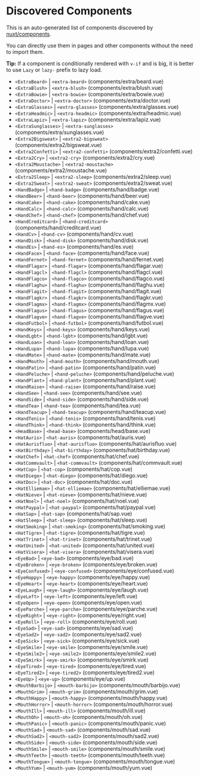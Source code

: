 # Discovered Components

This is an auto-generated list of components discovered by [nuxt/components](https://github.com/nuxt/components).

You can directly use them in pages and other components without the need to import them.

**Tip:** If a component is conditionally rendered with `v-if` and is big, it is better to use `Lazy` or `lazy-` prefix to lazy load.

- `<ExtraBeard>` | `<extra-beard>` (components/extra/beard.vue)
- `<ExtraBlush>` | `<extra-blush>` (components/extra/blush.vue)
- `<ExtraBowie>` | `<extra-bowie>` (components/extra/bowie.vue)
- `<ExtraDoctor>` | `<extra-doctor>` (components/extra/doctor.vue)
- `<ExtraGlasses>` | `<extra-glasses>` (components/extra/glasses.vue)
- `<ExtraHeadmic>` | `<extra-headmic>` (components/extra/headmic.vue)
- `<ExtraLapiz>` | `<extra-lapiz>` (components/extra/lapiz.vue)
- `<ExtraSunglasses>` | `<extra-sunglasses>` (components/extra/sunglasses.vue)
- `<Extra2Bigsweat>` | `<extra2-bigsweat>` (components/extra2/bigsweat.vue)
- `<Extra2Confetti>` | `<extra2-confetti>` (components/extra2/confetti.vue)
- `<Extra2Cry>` | `<extra2-cry>` (components/extra2/cry.vue)
- `<Extra2Moustache>` | `<extra2-moustache>` (components/extra2/moustache.vue)
- `<Extra2Sleep>` | `<extra2-sleep>` (components/extra2/sleep.vue)
- `<Extra2Sweat>` | `<extra2-sweat>` (components/extra2/sweat.vue)
- `<HandBadge>` | `<hand-badge>` (components/hand/badge.vue)
- `<HandBeer>` | `<hand-beer>` (components/hand/beer.vue)
- `<HandCake>` | `<hand-cake>` (components/hand/cake.vue)
- `<HandCalc>` | `<hand-calc>` (components/hand/calc.vue)
- `<HandChef>` | `<hand-chef>` (components/hand/chef.vue)
- `<HandCreditcard>` | `<hand-creditcard>` (components/hand/creditcard.vue)
- `<HandCv>` | `<hand-cv>` (components/hand/cv.vue)
- `<HandDisk>` | `<hand-disk>` (components/hand/disk.vue)
- `<HandEs>` | `<hand-es>` (components/hand/es.vue)
- `<HandFace>` | `<hand-face>` (components/hand/face.vue)
- `<HandFernet>` | `<hand-fernet>` (components/hand/fernet.vue)
- `<HandFlagar>` | `<hand-flagar>` (components/hand/flagar.vue)
- `<HandFlagcl>` | `<hand-flagcl>` (components/hand/flagcl.vue)
- `<HandFlagco>` | `<hand-flagco>` (components/hand/flagco.vue)
- `<HandFlaghu>` | `<hand-flaghu>` (components/hand/flaghu.vue)
- `<HandFlagit>` | `<hand-flagit>` (components/hand/flagit.vue)
- `<HandFlagkr>` | `<hand-flagkr>` (components/hand/flagkr.vue)
- `<HandFlagmx>` | `<hand-flagmx>` (components/hand/flagmx.vue)
- `<HandFlagus>` | `<hand-flagus>` (components/hand/flagus.vue)
- `<HandFlagve>` | `<hand-flagve>` (components/hand/flagve.vue)
- `<HandFutbol>` | `<hand-futbol>` (components/hand/futbol.vue)
- `<HandKeys>` | `<hand-keys>` (components/hand/keys.vue)
- `<HandLgbt>` | `<hand-lgbt>` (components/hand/lgbt.vue)
- `<HandLoan>` | `<hand-loan>` (components/hand/loan.vue)
- `<HandLupa>` | `<hand-lupa>` (components/hand/lupa.vue)
- `<HandMate>` | `<hand-mate>` (components/hand/mate.vue)
- `<HandMouth>` | `<hand-mouth>` (components/hand/mouth.vue)
- `<HandPatin>` | `<hand-patin>` (components/hand/patin.vue)
- `<HandPeluche>` | `<hand-peluche>` (components/hand/peluche.vue)
- `<HandPlant>` | `<hand-plant>` (components/hand/plant.vue)
- `<HandRaise>` | `<hand-raise>` (components/hand/raise.vue)
- `<HandSee>` | `<hand-see>` (components/hand/see.vue)
- `<HandSide>` | `<hand-side>` (components/hand/side.vue)
- `<HandTea>` | `<hand-tea>` (components/hand/tea.vue)
- `<HandTeacup>` | `<hand-teacup>` (components/hand/teacup.vue)
- `<HandTenis>` | `<hand-tenis>` (components/hand/tenis.vue)
- `<HandThink>` | `<hand-think>` (components/hand/think.vue)
- `<HeadBase>` | `<head-base>` (components/head/base.vue)
- `<HatAuris>` | `<hat-auris>` (components/hat/auris.vue)
- `<HatAurisfluo>` | `<hat-aurisfluo>` (components/hat/aurisfluo.vue)
- `<HatBirthday>` | `<hat-birthday>` (components/hat/birthday.vue)
- `<HatChef>` | `<hat-chef>` (components/hat/chef.vue)
- `<HatCommvault>` | `<hat-commvault>` (components/hat/commvault.vue)
- `<HatCop>` | `<hat-cop>` (components/hat/cop.vue)
- `<HatDiego>` | `<hat-diego>` (components/hat/diego.vue)
- `<HatDoc>` | `<hat-doc>` (components/hat/doc.vue)
- `<HatElliemae>` | `<hat-elliemae>` (components/hat/elliemae.vue)
- `<HatNieve>` | `<hat-nieve>` (components/hat/nieve.vue)
- `<HatNoel>` | `<hat-noel>` (components/hat/noel.vue)
- `<HatPaypal>` | `<hat-paypal>` (components/hat/paypal.vue)
- `<HatSap>` | `<hat-sap>` (components/hat/sap.vue)
- `<HatSleep>` | `<hat-sleep>` (components/hat/sleep.vue)
- `<HatSmoking>` | `<hat-smoking>` (components/hat/smoking.vue)
- `<HatTigre>` | `<hat-tigre>` (components/hat/tigre.vue)
- `<HatTrinet>` | `<hat-trinet>` (components/hat/trinet.vue)
- `<HatUnited>` | `<hat-united>` (components/hat/united.vue)
- `<HatVisera>` | `<hat-visera>` (components/hat/visera.vue)
- `<EyeBad>` | `<eye-bad>` (components/eye/bad.vue)
- `<EyeBroken>` | `<eye-broken>` (components/eye/broken.vue)
- `<EyeConfused>` | `<eye-confused>` (components/eye/confused.vue)
- `<EyeHappy>` | `<eye-happy>` (components/eye/happy.vue)
- `<EyeHeart>` | `<eye-heart>` (components/eye/heart.vue)
- `<EyeLaugh>` | `<eye-laugh>` (components/eye/laugh.vue)
- `<EyeLeft>` | `<eye-left>` (components/eye/left.vue)
- `<EyeOpen>` | `<eye-open>` (components/eye/open.vue)
- `<EyeParche>` | `<eye-parche>` (components/eye/parche.vue)
- `<EyeRight>` | `<eye-right>` (components/eye/right.vue)
- `<EyeRoll>` | `<eye-roll>` (components/eye/roll.vue)
- `<EyeSad>` | `<eye-sad>` (components/eye/sad.vue)
- `<EyeSad2>` | `<eye-sad2>` (components/eye/sad2.vue)
- `<EyeSick>` | `<eye-sick>` (components/eye/sick.vue)
- `<EyeSmile>` | `<eye-smile>` (components/eye/smile.vue)
- `<EyeSmile2>` | `<eye-smile2>` (components/eye/smile2.vue)
- `<EyeSmirk>` | `<eye-smirk>` (components/eye/smirk.vue)
- `<EyeTired>` | `<eye-tired>` (components/eye/tired.vue)
- `<EyeTired2>` | `<eye-tired2>` (components/eye/tired2.vue)
- `<EyeUp>` | `<eye-up>` (components/eye/up.vue)
- `<MouthBarbijo>` | `<mouth-barbijo>` (components/mouth/barbijo.vue)
- `<MouthGrim>` | `<mouth-grim>` (components/mouth/grim.vue)
- `<MouthHappy>` | `<mouth-happy>` (components/mouth/happy.vue)
- `<MouthHorror>` | `<mouth-horror>` (components/mouth/horror.vue)
- `<MouthIll>` | `<mouth-ill>` (components/mouth/ill.vue)
- `<MouthOh>` | `<mouth-oh>` (components/mouth/oh.vue)
- `<MouthPanic>` | `<mouth-panic>` (components/mouth/panic.vue)
- `<MouthSad>` | `<mouth-sad>` (components/mouth/sad.vue)
- `<MouthSad2>` | `<mouth-sad2>` (components/mouth/sad2.vue)
- `<MouthSide>` | `<mouth-side>` (components/mouth/side.vue)
- `<MouthSmile>` | `<mouth-smile>` (components/mouth/smile.vue)
- `<MouthTeeth>` | `<mouth-teeth>` (components/mouth/teeth.vue)
- `<MouthTongue>` | `<mouth-tongue>` (components/mouth/tongue.vue)
- `<MouthYum>` | `<mouth-yum>` (components/mouth/yum.vue)
